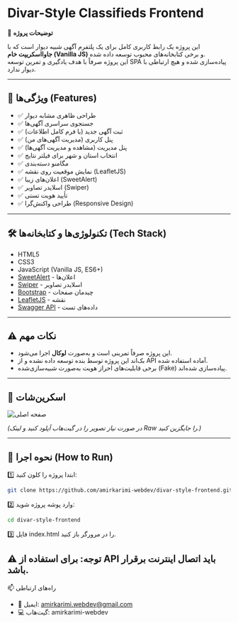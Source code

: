 # Divar-Style Classifieds Frontend

🎯 **توضیحات پروژه**

این پروژه یک رابط کاربری کامل برای یک پلتفرم آگهی شبیه دیوار است که با **جاوااسکریپت خام (Vanilla JS)** و برخی کتابخانه‌های محبوب توسعه داده شده.  
این پروژه صرفاً با هدف یادگیری و تمرین توسعه SPA پیاده‌سازی شده و هیچ ارتباطی با دیوار ندارد.

---

## 🚀 ویژگی‌ها (Features)

- ✅ طراحی ظاهری مشابه دیوار
- ✅ جستجوی سراسری آگهی‌ها
- ✅ ثبت آگهی جدید (با فرم کامل اطلاعات)
- ✅ پنل کاربری (مدیریت آگهی‌های من)
- ✅ پنل مدیریت (مشاهده و مدیریت آگهی‌ها)
- ✅ انتخاب استان و شهر برای فیلتر نتایج
- ✅ مگامنو دسته‌بندی
- ✅ نمایش موقعیت روی نقشه (LeafletJS)
- ✅ اعلان‌های زیبا (SweetAlert)
- ✅ اسلایدر تصاویر (Swiper)
- ✅ تأیید هویت تستی
- ✅ طراحی واکنش‌گرا (Responsive Design)

---

## 🛠 تکنولوژی‌ها و کتابخانه‌ها (Tech Stack)

- HTML5
- CSS3
- JavaScript (Vanilla JS, ES6+)
- [SweetAlert](https://sweetalert.js.org/) - اعلان‌ها
- [Swiper](https://swiperjs.com/) - اسلایدر تصاویر
- [Bootstrap](https://getbootstrap.com/) - چیدمان صفحات
- [LeafletJS](https://leafletjs.com/) - نقشه
- [Swagger API](https://divarapi.liara.run/) - داده‌های تست

---

## ⚠️ نکات مهم

- این پروژه صرفاً تمرینی است و به‌صورت **لوکال** اجرا می‌شود.
- بک‌اند این پروژه توسط بنده توسعه داده نشده و از API آماده استفاده شده.
- برخی قابلیت‌های احراز هویت به‌صورت شبیه‌سازی‌شده (Fake) پیاده‌سازی شده‌اند.

---

## 📸 اسکرین‌شات

![صفحه اصلی](./diavr-snapshot.png)

*(در صورت نیاز تصویر را در گیت‌هاب آپلود کنید و لینک Raw را جایگزین کنید.)*

---

## 📂 نحوه اجرا (How to Run)

1️⃣ ابتدا پروژه را کلون کنید:

```bash
git clone https://github.com/amirkarimi-webdev/divar-style-frontend.git


```
2️⃣ وارد پوشه پروژه شوید:
```bash
cd divar-style-frontend

```
3️⃣ فایل index.html را در مرورگر باز کنید.

⚠️ توجه: برای استفاده از API باید اتصال اینترنت برقرار باشد.
---

📫 راه‌های ارتباطی
- 📧 ایمیل: amirkarimi.webdev@gmail.com
- 💻 گیت‌هاب: amirkarimi-webdev
